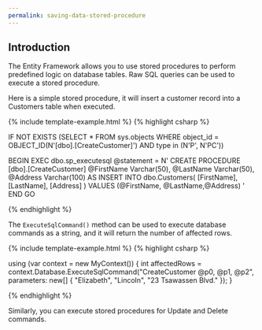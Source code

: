 ```yaml
---
permalink: saving-data-stored-procedure
---
```

## Introduction

The Entity Framework allows you to use stored procedures to perform predefined logic on database tables. Raw SQL queries can be used to execute a stored procedure. 

Here is a simple stored procedure, it will insert a customer record into a Customers table when executed.

{% include template-example.html %} 
{% highlight csharp %}

IF NOT EXISTS (SELECT * FROM sys.objects WHERE object_id = 
   OBJECT_ID(N'[dbo].[CreateCustomer]') AND type in (N'P', N'PC'))

BEGIN
    EXEC dbo.sp_executesql @statement = N'
    CREATE PROCEDURE [dbo].[CreateCustomer]
        @FirstName Varchar(50),
        @LastName Varchar(50),
        @Address Varchar(100)
    AS
    INSERT INTO dbo.Customers(
        [FirstName],
        [LastName],
        [Address]
    )
    VALUES (@FirstName, @LastName,@Address)
    '
END
GO

{% endhighlight %}

The `ExecuteSqlCommand()` method can be used to execute database commands as a string, and it will return the number of affected rows.

{% include template-example.html %} 
{% highlight csharp %}

using (var context = new MyContext())
{
    int affectedRows = context.Database.ExecuteSqlCommand("CreateCustomer @p0, @p1, @p2",
        parameters: new[] 
        {
            "Elizabeth",
            "Lincoln",
            "23 Tsawassen Blvd."
        });
}

{% endhighlight %}

Similarly, you can execute stored procedures for Update and Delete commands.